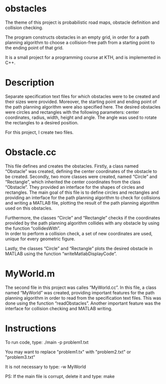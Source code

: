 # obstacles

The theme of this project is probabilistic road maps, obstacle definition and collision checking.

The program constructs obstacles in an empty grid, in order for a path planning algorithm to choose a collision-free path from a starting point to the ending point of that grid.

It is a small project for a programming course at KTH, and is implemented in C++.

# Description

Separate specification text files for which obstacles were to be created and their sizes were provided. Moreover, the starting point and ending point of the path planning algorithm were also specified here. The desired obstacles were circles and rectangles with the following parameters: center coordinates, radius, width, height and angle. The angle was used to rotate the rectangles to a desired position. 

For this project, I create two files. 

# Obstacle.cc

This file defines and creates the obstacles. Firstly, a class named “Obstacle” was created, defining the center coordinates of the obstacle to be created. Secondly, two more classes were created, named “Circle” and “Rectangle”, which inherited the center coordinates from the class “Obstacle”. They provided an interface for the shapes of circles and rectangles. The main goal of this file is to define circles and rectangles and providing an interface for the path planning algorithm to check for collisions and writing a MATLAB file, plotting the result of the path planning algorithm used on this obstacles. 

Furthermore, the classes “Circle” and “Rectangle” checks if the coordinates provided by the path 
planning algorithm collides with any obstacle by using the function “collidesWith”.  
In order to perform a collision check, a set of new coordinates are used, unique for every 
geometric figure. 

Lastly, the classes “Circle” and “Rectangle” plots the desired obstacle in MATLAB using the 
function “writeMatlabDisplayCode”.  

# MyWorld.m

The second file in this project was calles “MyWorld.cc”. 
In this file, a class named “MyWorld” was created, providing important features for the path 
planning algorithm in order to read from the specification text files. This was done using the 
function “readObstacles”. Another important feature was the interface for collision checking and 
MATLAB writing. 

# Instructions

To run code, type:  ./main -p problem1.txt

You may want to replace "problem1.tx" with "problem2.txt" or "problem3.txt"

It is not necessary to type:   -w MyWorld

PS: If the main file is corrupt, delete it and type: make
